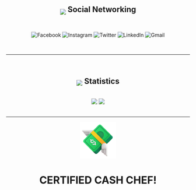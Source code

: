<!-- <img style="width: 100%" src="https://developer.apple.com/wwdc22/images/hero-p3/hero-medium.jpg"> -->


<!-- </br>
<h1 align="center"><b>Hey!, This is Ehab  </b><img src="https://github.com/microsoft/fluentui-emoji/blob/main/assets/Raising%20hands/Default/3D/raising_hands_3d_default.png?raw=true" width="35"></h1>

</br>

<h3>
<b>
<img src="https://github.com/microsoft/fluentui-emoji/blob/main/assets/Diamond%20suit/3D/diamond_suit_3d.png?raw=true" width="15">
A Self-Taught FrontEnd Developer
<img style="margin-bottom: -5px" src="https://github.com/microsoft/fluentui-emoji/blob/main/assets/Laptop/3D/laptop_3d.png?raw=true" width="20">
</br>
<img src="https://github.com/microsoft/fluentui-emoji/blob/main/assets/Diamond%20suit/3D/diamond_suit_3d.png?raw=true" width="15">
Graduated From Faculty Of Commerce English Section/Accounting Department
<img style="margin-bottom: -3px" src="https://github.com/microsoft/fluentui-emoji/blob/main/assets/Dollar%20banknote/3D/dollar_banknote_3d.png?raw=true" width="20">
</br>
<img src="https://github.com/microsoft/fluentui-emoji/blob/main/assets/Diamond%20suit/3D/diamond_suit_3d.png?raw=true" width="15">
Constantly Sharpening My Stack & Programming Overall Skills
<img style="margin-bottom: -3px" src="https://github.com/microsoft/fluentui-emoji/blob/main/assets/Chart%20increasing/3D/chart_increasing_3d.png?raw=true" width="20">
</br>
<img src="https://github.com/microsoft/fluentui-emoji/blob/main/assets/Diamond%20suit/3D/diamond_suit_3d.png?raw=true" width="15">
My Plan In The Near Future Is To Be A MERN Stack Developer
<img style="margin-bottom: -3px" src="https://github.com/microsoft/fluentui-emoji/blob/main/assets/Fire/3D/fire_3d.png?raw=true" width="20">
</b>
</h3>

</br>

---

</br>

<h2 align="center">
<img style="margin-bottom: -5px" src="https://media2.giphy.com/media/QssGEmpkyEOhBCb7e1/giphy.gif?cid=ecf05e47a0n3gi1bfqntqmob8g9aid1oyj2wr3ds3mg700bl&rid=giphy.gif" width ="25">
<b>Frequently Used Technologies</b>
</h2>

</br>

<div align="center" >
<img src="https://cdn.jsdelivr.net/gh/devicons/devicon/icons/html5/html5-original.svg" width ="25" style="padding-right: 5px"/>
<img src="https://cdn.jsdelivr.net/gh/devicons/devicon/icons/css3/css3-original.svg" width ="25" style="padding-right: 5px"/>
<img src="https://cdn.jsdelivr.net/gh/devicons/devicon/icons/sass/sass-original.svg" width ="25" style="padding-right: 5px"/>
<img src="https://cdn.jsdelivr.net/gh/devicons/devicon/icons/javascript/javascript-original.svg" width ="25" style="padding-right: 5px"/>
<img src="https://cdn.jsdelivr.net/gh/devicons/devicon/icons/typescript/typescript-original.svg" width ="25" style="padding-right: 5px"/>
<img src="https://cdn.jsdelivr.net/gh/devicons/devicon/icons/bootstrap/bootstrap-original.svg" width ="25" style="padding-right: 5px"/>
<img src="https://cdn.jsdelivr.net/gh/devicons/devicon/icons/tailwindcss/tailwindcss-plain.svg" width ="25" style="padding-right: 5px"/>
<img src="https://cdn.jsdelivr.net/gh/devicons/devicon/icons/materialui/materialui-original.svg" width ="25" style="padding-right: 5px"/>
<img src="https://cdn.jsdelivr.net/gh/devicons/devicon/icons/react/react-original.svg" width ="25" style="padding-right: 5px"/>
<img src="https://cdn.jsdelivr.net/gh/devicons/devicon/icons/nextjs/nextjs-original-wordmark.svg" width ="25" style="padding-right: 5px"/>
<img src="https://cdn.jsdelivr.net/gh/devicons/devicon/icons/redux/redux-original.svg" width ="25" style="padding-right: 5px"/>
<img src="https://cdn.jsdelivr.net/gh/devicons/devicon/icons/mongodb/mongodb-original.svg" width ="25" style="padding-right: 5px"/>
<img src="https://cdn.jsdelivr.net/gh/devicons/devicon/icons/express/express-original.svg" width ="25" style="padding-right: 5px"/>
<img src="https://cdn.jsdelivr.net/gh/devicons/devicon/icons/nodejs/nodejs-original.svg" width ="25" style="padding-right: 5px"/>
<img src="https://cdn.jsdelivr.net/gh/devicons/devicon/icons/git/git-original.svg" width ="25" style="padding-right: 5px"/>
<img src="https://cdn.jsdelivr.net/gh/devicons/devicon/icons/github/github-original.svg" width ="25" style="padding-right: 5px"/>
<img src="https://cdn.jsdelivr.net/gh/devicons/devicon/icons/webpack/webpack-original.svg" width ="25" style="padding-right: 5px"/>
<img src="https://cdn.jsdelivr.net/gh/devicons/devicon/icons/npm/npm-original-wordmark.svg" width ="25" style="padding-right: 5px"/>
<img src="https://cdn.jsdelivr.net/gh/devicons/devicon/icons/eslint/eslint-original.svg" width ="25" style="padding-right: 5px"/>
<img src="https://cdn.jsdelivr.net/gh/devicons/devicon/icons/vscode/vscode-original.svg" width ="25" style="padding-right: 5px"/>
<img src="https://cdn.jsdelivr.net/gh/devicons/devicon/icons/apple/apple-original.svg" width ="25" style="padding-right: 5px"/>
<img src="https://cdn.jsdelivr.net/gh/devicons/devicon/icons/windows8/windows8-original.svg" width ="25" style="padding-right: 5px"/>
<img src="https://cdn.jsdelivr.net/gh/devicons/devicon/icons/chrome/chrome-original.svg" width ="25" style="padding-right: 5px"/>
<img src="https://cdn.jsdelivr.net/gh/devicons/devicon/icons/firefox/firefox-original.svg" width ="25" style="padding-right: 5px"/>
<img src="https://cdn.jsdelivr.net/gh/devicons/devicon/icons/photoshop/photoshop-plain.svg" width ="25" style="padding-right: 5px"/>
</div>

</br>

---

</br> -->

<h2 align="center">
<img style="margin-bottom: -7px" src="https://media0.giphy.com/media/I3Birk06UIg6J0SDmH/giphy.gif?cid=790b7611d01aa12f60de12d474df21b99e2ab9775e28bec4&rid=giphy.gif" width ="33">
<b>Social Networking</b>
</h2>

</br>

<div align="center" >

![Facebook](https://img.shields.io/badge/-Facebook-1877F2?style=for-the-badge&logo=Facebook&logoColor=white)
![Instagram](https://img.shields.io/badge/-Instagram-E4405F?style=for-the-badge&logo=Instagram&logoColor=white)
![Twitter](https://img.shields.io/badge/-Twitter-1DA1F2?style=for-the-badge&logo=Twitter&logoColor=white)
![LinkedIn](https://img.shields.io/badge/-LinkedIn-0A66C2?style=for-the-badge&logo=LinkedIn&logoColor=white)
![Gmail](https://img.shields.io/badge/-Gmail-EA4335?style=for-the-badge&logo=Gmail&logoColor=white)

</div>

</br>

---

</br>

<h2 align="center">
<img style="margin-bottom: -5px" src="https://media.giphy.com/media/iY8CRBdQXODJSCERIr/giphy.gif" width ="30">
<b>Statistics</b>
</h2>

</br>

<div align="center">
<img width="49.5%" src="https://github-readme-stats.vercel.app/api?username=certifiedcashchef&show_icons=true&theme=radical"/>
<img width="49.5%" src="https://github-readme-streak-stats.herokuapp.com?user=certifiedcashchef&theme=radical"/>
<div>

</br>

---

<div align="center">
<img src="https://github.com/microsoft/fluentui-emoji/blob/main/assets/Money%20with%20wings/3D/money_with_wings_3d.png?raw=true" width="100">
<h1><b>CERTIFIED CASH CHEF!</b></h1>
</div>
